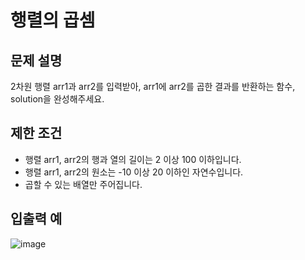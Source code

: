 # 행렬의 곱셈

## 문제 설명
2차원 행렬 arr1과 arr2를 입력받아, arr1에 arr2를 곱한 결과를 반환하는 함수, solution을 완성해주세요.

## 제한 조건
- 행렬 arr1, arr2의 행과 열의 길이는 2 이상 100 이하입니다.
- 행렬 arr1, arr2의 원소는 -10 이상 20 이하인 자연수입니다.
- 곱할 수 있는 배열만 주어집니다.

## 입출력 예
![image](https://github.com/ultimate-mj/Coding-test-practice/assets/122213470/5d0bccb8-b4d9-4101-8be8-4a4002c1bffc)



